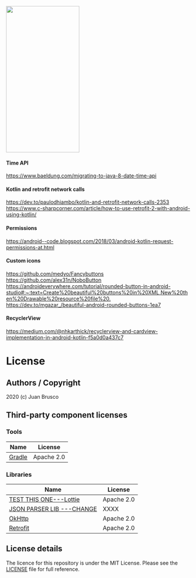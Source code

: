 <img src="https://i.ibb.co/LNbTzbY/Screen-Shot-2020-09-07-at-18-09-18.png" width="200" height="400"/>

#### Time API       
<https://www.baeldung.com/migrating-to-java-8-date-time-api>        

#### Kotlin and retrofit network calls      
<https://dev.to/paulodhiambo/kotlin-and-retrofit-network-calls-2353>        
<https://www.c-sharpcorner.com/article/how-to-use-retrofit-2-with-android-using-kotlin/>        

#### Permissions        
<https://android--code.blogspot.com/2018/03/android-kotlin-request-permissions-at.html>             

#### Custom icons       
<https://github.com/medyo/Fancybuttons>       
<https://github.com/alex31n/NoboButton>     
<https://androideverywhere.com/tutorial/rounded-button-in-android-studio#:~:text=Create%20beautiful%20buttons%20in%20XML,New%20then%20Drawable%20resource%20file%20.>       
<https://dev.to/mgazar_/beautiful-android-rounded-buttons-1ea7>     

#### RecyclerView       
<https://medium.com/@nhkarthick/recyclerview-and-cardview-implementation-in-android-kotlin-f5a0d0a437c7>    

# License

## Authors / Copyright

2020 (c) Juan Brusco

## Third-party component licenses

### Tools

| Name                                                        | License                   |
| ----------------------------------------------------------- | ------------------------- |
| [Gradle](https://gradle.org/)                         | Apache 2.0                       |


### Libraries

| Name                                                       | License    |
| ---------------------------------------------------------- | ---------- |
| [TEST THIS ONE---Lottie](https://github.com/airbnb/lottie-android)       | Apache 2.0        |
| [JSON PARSER LIB ---CHANGE](https://github.com/XXX)          | XXXX        |
| [OkHttp](https://github.com/square/okhttp/)            | Apache 2.0 |
| [Retrofit](https://github.com/square/retrofit)      | Apache 2.0        |

## License details

The licence for this repository is under the MIT License. Please see the [LICENSE](LICENSE) file for full reference.
